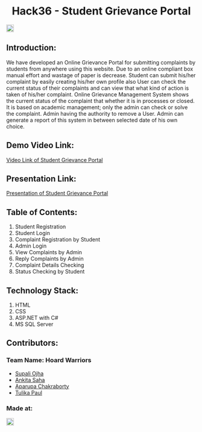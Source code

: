 <h1 align="center">Hack36 - Student Grievance Portal</h1>
<p align="center">
</p>

<a href="https://hack36.com"> <img src="http://bit.ly/BuiltAtHack36" height=20px> </a>


## Introduction:
We have developed an Online Grievance Portal for submitting 
complaints by students from anywhere using this website. Due 
to an online compliant box manual effort and wastage of paper is decrease. Student 
can submit his/her complaint by easily creating his/her own profile also User can 
check the current status of their complaints and can view that what kind of action is 
taken of his/her complaint. Online Grievance Management System shows the 
current status of the complaint that whether it is in processes or closed. It is based 
on academic management; only the admin can check or solve the complaint. Admin 
having the authority to remove a User. Admin can generate a report 
of this system in between selected date of his own choice.
  
## Demo Video Link:
  <a href="https://youtu.be/FTtYwP9x9zs">Video Link of Student Grievance Portal</a>
  
## Presentation Link:
  <a href="https://drive.google.com/file/d/1Zn4ysQz3LB5UELeBqEl2KmCK0x3by0i7/view?usp=drivesdk">Presentation of Student Grievance Portal</a>
  
  
## Table of Contents:
  1) Student Registration
  2) Student Login
  3) Complaint Registration by Student 
  4) Admin Login
  5) View Complaints by Admin
  6) Reply Complaints by Admin
  7) Complaint Details Checking 
  8) Status Checking by Student


## Technology Stack:
  1) HTML
  2) CSS
  3) ASP.NET with C# 
  4) MS SQL Server
  

## Contributors:

<h3>Team Name: Hoard Warriors</h3>

* [Supali Ojha](https://github.com/SupaliOjha)
* [Ankita Saha](https://github.com/ankitasaha01)
* [Aparupa Chakraborty](https://github.com/APARUPACHAKRABORTY)
* [Tulika Paul](https://github.com/Tulika-Paul99)


### Made at:
<a href="https://hack36.com"> <img src="http://bit.ly/BuiltAtHack36" height=20px> </a>

